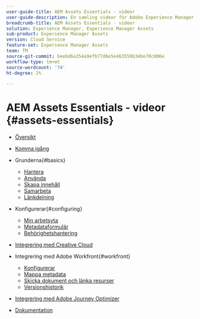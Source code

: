 ```yaml
---
user-guide-title: AEM Assets Essentials - videor
user-guide-description: En samling videor för Adobe Experience Manager Assets Essentials.
breadcrumb-title: AEM Assets Essentials - videor
solution: Experience Manager, Experience Manager Assets
sub-product: Experience Manager Assets
version: Cloud Service
feature-set: Experience Manager Assets
team: TM
source-git-commit: beebd6a354a9efb77d6e5e463559b34be78c006e
workflow-type: tm+mt
source-wordcount: '74'
ht-degree: 2%

---
```



# AEM Assets Essentials - videor {#assets-essentials}

+ [Översikt](overview.md)

+ [Komma igång](./getting-started.md)

+ Grunderna{#basics}
   + [Hantera](basics/managing.md)
   + [Använda](basics/using.md)
   + [Skapa innehåll](basics/creating.md)
   + [Samarbeta](basics/collaborating.md)
   + [Länkdelning](basics/link-sharing.md)

+ Konfigurerar{#configuring}
   + [Min arbetsyta](configuring/my-workspace.md)
   + [Metadataformulär](configuring/metadata-forms.md)
   + [Behörighetshantering](configuring/permissions-management.md)

+ [Integrering med Creative Cloud](integrations/creative-cloud.md)

+ Integrering med Adobe Workfront{#workfront}
   + [Konfigurerar](./integrations/workfront/configure.md)
   + [Mappa metadata](./integrations/workfront/map-metadata.md)
   + [Skicka dokument och länka resurser](./integrations/workfront/link-send.md)
   + [Versionshistorik](./integrations/workfront/versions.md)

+ [Integrering med Adobe Journey Optimizer](https://experienceleague.adobe.com/docs/journey-optimizer-learn/tutorials/create-messages/create-email-content-with-the-message-editor.html)

+ [Dokumentation](https://experienceleague.adobe.com/docs/experience-manager-assets-essentials/help/introduction.html)

